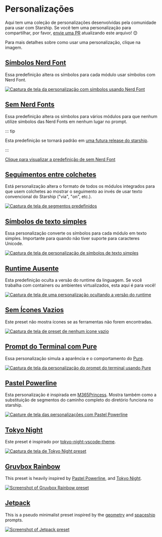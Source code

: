 # Personalizações

Aqui tem uma coleção de personalizações desenvolvidas pela comunidade para usar com Starship. Se você tem uma personalização para compartilhar, por favor, [envie uma PR](https://github.com/starship/starship/edit/master/docs/presets/README.md) atualizando este arquivo! 😊

Para mais detalhes sobre como usar uma personalização, clique na imagem.

## [Símbolos Nerd Font](./nerd-font.md)

Essa predefinição altera os símbolos para cada módulo usar símbolos com Nerd Font.

[![Captura de tela da personalização com símbolos usando Nerd Font](/presets/img/nerd-font-symbols.png "Clique para ver as personalizações para Nerd Font")](./nerd-font)

## [Sem Nerd Fonts](./no-nerd-font.md)

Essa predefinição altera os símbolos para vários módulos para que nenhum utilize símbolos das Nerd Fonts em nenhum lugar no prompt.

::: tip

Esta predefinição se tornará padrão em [uma futura release do starship](https://github.com/starship/starship/pull/3544).

:::

[Clique para visualizar a predefinição de sem Nerd Font](./no-nerd-font)

## [Seguimentos entre colchetes](./bracketed-segments.md)

Está personalização altera o formato de todos os módulos integrados para que usem colchetes ao mostrar o seguimento ao invés de usar texto convencional do Starship ("via", "on", etc.).

[![Captura de tela de segmentos predefinidos](/presets/img/bracketed-segments.png "Clique para ver as personalizações de seguimentos entre colchetes")](./bracketed-segments)

## [Símbolos de texto simples](./plain-text.md)

Essa personalização converte os símbolos para cada módulo em texto simples. Importante para quando não tiver suporte para caracteres Unicode.

[![Captura de tela de personalização de símbolos de texto simples](/presets/img/plain-text-symbols.png "Clique para ver as personalizações para símbolos de texto simples")](./plain-text)

## [Runtime Ausente](./no-runtimes.md)

Esta predefinição oculta a versão do runtime da linguagem. Se você trabalha com containers ou ambientes virtualizados, esta aqui é para você!

[![Captura de tela de uma personalização ocultando a versão do runtime](/presets/img/no-runtime-versions.png "Clique para ver as personalizações para remover a versão do runtime")](./no-runtimes)

## [Sem Ícones Vazios](./no-empty-icons.md)

Este preset não mostra ícones se as ferramentas não forem encontradas.

[![Captura de tela de preset de nenhum ícone vazio](/presets/img/no-empty-icons.png "Clique para ver as personalizações para remover a versão do runtime")](./no-empty-icons.md)

## [Prompt do Terminal com Pure](./pure-preset.md)

Essa personalização simula a aparência e o comportamento do [Pure](https://github.com/sindresorhus/pure).

[![Captura de tela da personalização do prompt do terminal usando Pure](/presets/img/pure-preset.png "Clique para ver as personalização para usar no prompt do terminal com Pure")](./pure-preset)

## [Pastel Powerline](./pastel-powerline.md)

Esta personalização é inspirada em [M365Princess](https://github.com/JanDeDobbeleer/oh-my-posh/blob/main/themes/M365Princess.omp.json). Mostra também como a substituição de segmentos do caminho completo do diretório funciona no starship.

[![Capture de tela das personalizações com Pastel Powerline](/presets/img/pastel-powerline.png "Clique para ver as personalização para usar no prompt do terminal com Pure")](./pastel-powerline)

## [Tokyo Night](./tokyo-night.md)

Este preset é inspirado por  [tokyo-night-vscode-theme](https://github.com/enkia/tokyo-night-vscode-theme).

[![Captura de tela de Tokyo Night preset](/presets/img/tokyo-night.png "Clique para visualizar Tokyo Night preset")](./tokyo-night)

## [Gruvbox Rainbow](./gruvbox-rainbow.md)

This preset is heavily inspired by [Pastel Powerline](./pastel-powerline.md), and [Tokyo Night](./tokyo-night.md).

[![Screenshot of Gruvbox Rainbow preset](/presets/img/gruvbox-rainbow.png "Click to view Gruvbox Rainbow preset")](./gruvbox-rainbow)

## [Jetpack](./jetpack.md)

This is a pseudo minimalist preset inspired by the [geometry](https://github.com/geometry-zsh/geometry) and [spaceship](https://github.com/spaceship-prompt/spaceship-prompt) prompts.

[![Screenshot of Jetpack preset](/presets/img/jetpack.png "Click to view Jetpack preset")](./jetpack)
